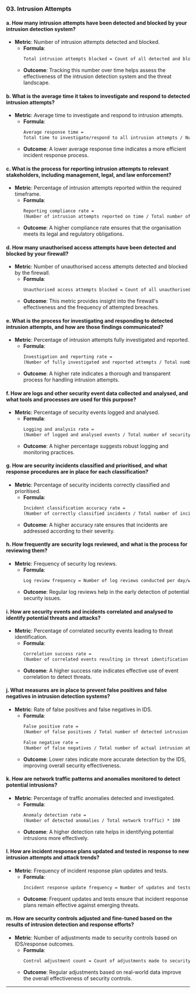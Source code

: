 ### 03. **Intrusion Attempts**

#### **a. How many intrusion attempts have been detected and blocked by your intrusion detection system?**
- **Metric**: Number of intrusion attempts detected and blocked.
  - **Formula**: 
    ```markdown
    Total intrusion attempts blocked = Count of all detected and blocked attempts by IDS
    ```
  - **Outcome**: Tracking this number over time helps assess the effectiveness of the intrusion detection system and the threat landscape.

#### **b. What is the average time it takes to investigate and respond to detected intrusion attempts?**
- **Metric**: Average time to investigate and respond to intrusion attempts.
  - **Formula**: 
    ```markdown
    Average response time = 
    Total time to investigate/respond to all intrusion attempts / Number of intrusion attempts
    ```
  - **Outcome**: A lower average response time indicates a more efficient incident response process.

#### **c. What is the process for reporting intrusion attempts to relevant stakeholders, including management, legal, and law enforcement?**
- **Metric**: Percentage of intrusion attempts reported within the required timeframe.
  - **Formula**: 
    ```markdown
    Reporting compliance rate = 
    (Number of intrusion attempts reported on time / Total number of intrusion attempts requiring reporting) * 100
    ```
  - **Outcome**: A higher compliance rate ensures that the organisation meets its legal and regulatory obligations.

#### **d. How many unauthorised access attempts have been detected and blocked by your firewall?**
- **Metric**: Number of unauthorised access attempts detected and blocked by the firewall.
  - **Formula**: 
    ```markdown
    Unauthorised access attempts blocked = Count of all unauthorised access attempts detected and blocked by the firewall
    ```
  - **Outcome**: This metric provides insight into the firewall's effectiveness and the frequency of attempted breaches.

#### **e. What is the process for investigating and responding to detected intrusion attempts, and how are those findings communicated?**
- **Metric**: Percentage of intrusion attempts fully investigated and reported.
  - **Formula**: 
    ```markdown
    Investigation and reporting rate = 
    (Number of fully investigated and reported attempts / Total number of detected intrusion attempts) * 100
    ```
  - **Outcome**: A higher rate indicates a thorough and transparent process for handling intrusion attempts.

#### **f. How are logs and other security event data collected and analysed, and what tools and processes are used for this purpose?**
- **Metric**: Percentage of security events logged and analysed.
  - **Formula**: 
    ```markdown
    Logging and analysis rate = 
    (Number of logged and analysed events / Total number of security events) * 100
    ```
  - **Outcome**: A higher percentage suggests robust logging and monitoring practices.

#### **g. How are security incidents classified and prioritised, and what response procedures are in place for each classification?**
- **Metric**: Percentage of security incidents correctly classified and prioritised.
  - **Formula**: 
    ```markdown
    Incident classification accuracy rate = 
    (Number of correctly classified incidents / Total number of incidents) * 100
    ```
  - **Outcome**: A higher accuracy rate ensures that incidents are addressed according to their severity.

#### **h. How frequently are security logs reviewed, and what is the process for reviewing them?**
- **Metric**: Frequency of security log reviews.
  - **Formula**: 
    ```markdown
    Log review frequency = Number of log reviews conducted per day/week/month
    ```
  - **Outcome**: Regular log reviews help in the early detection of potential security issues.

#### **i. How are security events and incidents correlated and analysed to identify potential threats and attacks?**
- **Metric**: Percentage of correlated security events leading to threat identification.
  - **Formula**: 
    ```markdown
    Correlation success rate = 
    (Number of correlated events resulting in threat identification / Total number of correlated events) * 100
    ```
  - **Outcome**: A higher success rate indicates effective use of event correlation to detect threats.

#### **j. What measures are in place to prevent false positives and false negatives in intrusion detection systems?**
- **Metric**: Rate of false positives and false negatives in IDS.
  - **Formula**: 
    ```markdown
    False positive rate = 
    (Number of false positives / Total number of detected intrusion attempts) * 100
    ```
    ```markdown
    False negative rate = 
    (Number of false negatives / Total number of actual intrusion attempts) * 100
    ```
  - **Outcome**: Lower rates indicate more accurate detection by the IDS, improving overall security effectiveness.

#### **k. How are network traffic patterns and anomalies monitored to detect potential intrusions?**
- **Metric**: Percentage of traffic anomalies detected and investigated.
  - **Formula**: 
    ```markdown
    Anomaly detection rate = 
    (Number of detected anomalies / Total network traffic) * 100
    ```
  - **Outcome**: A higher detection rate helps in identifying potential intrusions more effectively.

#### **l. How are incident response plans updated and tested in response to new intrusion attempts and attack trends?**
- **Metric**: Frequency of incident response plan updates and tests.
  - **Formula**: 
    ```markdown
    Incident response update frequency = Number of updates and tests conducted per quarter/year
    ```
  - **Outcome**: Frequent updates and tests ensure that incident response plans remain effective against emerging threats.

#### **m. How are security controls adjusted and fine-tuned based on the results of intrusion detection and response efforts?**
- **Metric**: Number of adjustments made to security controls based on IDS/response outcomes.
  - **Formula**: 
    ```markdown
    Control adjustment count = Count of adjustments made to security controls following IDS/response analysis
    ```
  - **Outcome**: Regular adjustments based on real-world data improve the overall effectiveness of security controls.

---
